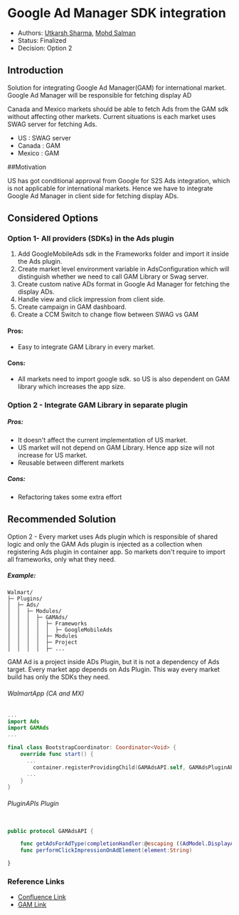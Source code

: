 # Google Ad Manager SDK integration

- Authors: [Utkarsh Sharma](https://gecgithub01.walmart.com/vn52736), [Mohd Salman](https://gecgithub01.walmart.com/m0k049y)
- Status: Finalized
- Decision: Option 2

## Introduction
Solution for integrating Google Ad Manager(GAM) for international market. Google Ad Manager will be responsible for fetching display AD

Canada and Mexico markets should be able to fetch Ads from the GAM sdk without affecting other markets.
Current situations is each market uses SWAG server for fetching Ads.

- US : SWAG server
- Canada : GAM
- Mexico : GAM

##Motivation

US has got conditional approval from Google for S2S Ads integration, which is not applicable for international markets. Hence we have to integrate Google Ad Manager in client side for fetching display ADs.

## Considered Options

### Option 1- All providers (SDKs) in the Ads plugin

1. Add GoogleMobileAds sdk in the Frameworks folder and import it inside the Ads plugin.
2. Create market level environment variable in AdsConfiguration which will distinguish whether we need to call GAM Library or Swag server.
3. Create custom native ADs format in Google Ad Manager for fetching the display ADs.
4. Handle view and click impression from client side.
5. Create campaign in GAM dashboard.
6. Create a CCM Switch to change flow between SWAG vs GAM

#### Pros:

- Easy to integrate GAM Library in every market.

#### Cons:

- All markets need to import google sdk. so US is also dependent on GAM library which increases the app size.

### Option 2 - Integrate GAM Library in separate plugin

##### Pros:

- It doesn't affect the current implementation of US market.
- US market will not depend on GAM Library. Hence app size will not increase for US market.
- Reusable between different markets

##### Cons:
- Refactoring takes some extra effort

## Recommended Solution

Option 2 - Every market uses Ads plugin which is responsible of shared logic and only the GAM Ads plugin is injected as a collection when registering Ads plugin in container app. So markets don't require to import all frameworks, only what they need.

##### Example:

```
Walmart/
├─ Plugins/
│  ├─ Ads/
│  │  ├─ Modules/
│  │  │  ├─ GAMAds/
│  │  │  │  ├─ Frameworks
│  │  │  │  │  ├─ GoogleMobileAds
│  │  │  │  ├─ Modules
│  │  │  │  ├─ Project
│  │  │  │  ├─ ...
```

GAM Ad is a project inside ADs Plugin, but it is not a dependency of Ads target. Every market app depends on Ads Plugin. This way every market build has only the SDKs they need.

###### WalmartApp (CA and MX)

```swift
...
import Ads
import GAMAds
...

final class BootstrapCoordinator: Coordinator<Void> {
    override func start() {
      ...
        container.registerProvidingChild(GAMAdsAPI.self, GAMAdsPluginAPI.init)
      ...
    }
}
```

###### PluginAPIs Plugin

```swift

public protocol GAMAdsAPI {

    func getAdsForAdType(completionHandler:@escaping ((AdModel.DisplayAd?) -> Void))
    func performClickImpressionOnAdElement(element:String)

}
```

### Reference Links

- [Confluence Link](https://confluence.walmart.com/display/OIT/Glass+-+Display+Ads+ADR+for+Mobile+Apps)
- [GAM Link](https://developers.google.com/ad-manager/mobile-ads-sdk/ios/quick-start)